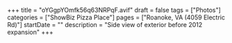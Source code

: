 +++
title = "oYGgpYOmfk56q63NRPqF.avif"
draft = false
tags = ["Photos"]
categories = ["ShowBiz Pizza Place"]
pages = ["Roanoke, VA (4059 Electric Rd)"]
startDate = ""
description = "Side view of exterior before 2012 expansion"
+++
